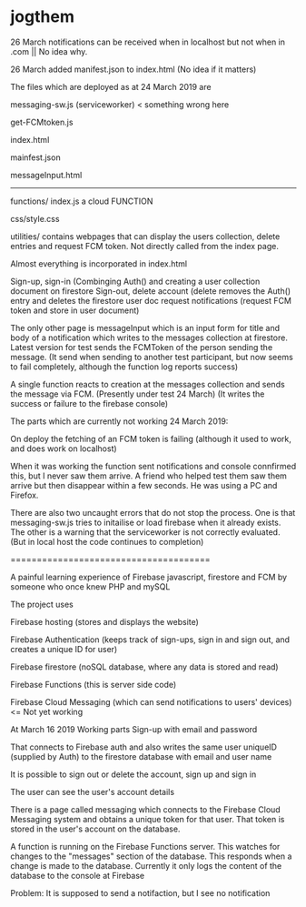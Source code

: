 # jogthem
26 March notifications can be received when in localhost but not when in .com  || No idea why.

26 March added manifest.json to index.html (No idea if it matters)


The files which are deployed as at 24 March 2019 are


messaging-sw.js (serviceworker) < something wrong here 

get-FCMtoken.js

index.html

mainfest.json

messageInput.html

-------------------

functions/ index.js a cloud FUNCTION

css/style.css

utilities/ contains webpages that can display the users collection, delete entries and request FCM token. Not directly called from the index page.

Almost everything is incorporated in index.html  

Sign-up, sign-in  (Combinging Auth() and creating a user collection document on firestore
Sign-out, delete account  (delete removes the Auth() entry and deletes the firestore user doc
request notifications (request FCM token and store in user document)

The only other page is messageInput which is an input form for title and body of a notification which writes to the messages collection at firestore. Latest version for test sends the FCMToken of the person sending the message. (It send when sending to another test participant, but now seems to fail completely, although the function log reports success)

A single function reacts to creation at the messages collection and sends the message via FCM. (Presently under test 24 March)
(It writes the success or failure to the firebase console)

The parts which are currently not working 24 March 2019:

On deploy the fetching of an FCM token is failing (although it used to work, and does work on localhost)

When it was working the function sent notifications and console connfirmed this, but I never saw them arrive. A friend who helped test them saw them arrive but then disappear within a few seconds. He was using a PC and Firefox.

There are also two uncaught errors that do not stop the process. One is that messaging-sw.js tries to initailise or load firebase when it already exists. The other is a warning that the serviceworker is not correctly evaluated. (But in local host the code continues to completion)

======================================

A painful learning experience of Firebase javascript, firestore and FCM by someone who once knew PHP and mySQL

The project uses

Firebase hosting (stores and displays the website)

Firebase Authentication (keeps track of sign-ups, sign in and sign out, and creates a unique ID for user)

Firebase firestore (noSQL database, where any data is stored and read)

Firebase Functions (this is server side code)

Firebase Cloud Messaging (which can send notifications to users' devices) <= Not yet working


At March 16 2019
Working parts
Sign-up with email and password

That connects to Firebase auth and also writes the same user uniqueID (supplied by Auth) to the firestore database with email and user name

It is possible to sign out or delete the account, sign up and sign in

The user can see the user's account details

There is a page called messaging which connects to the Firebase Cloud Messaging system and obtains a unique token for that user. That token is stored in the user's account on the database.

A function is running on the Firebase Functions server. This watches for changes to the "messages" section of the database. This responds when a change is made to the database. Currently it only logs the content of the database to the console at Firebase

Problem: It is supposed to send a notifaction, but I see no notification
